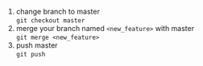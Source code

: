 1. change branch to master  
  `git checkout master`  
1. merge your branch named `<new_feature>` with master  
  `git merge <new_feature>`  
1. push master  
  `git push` 
